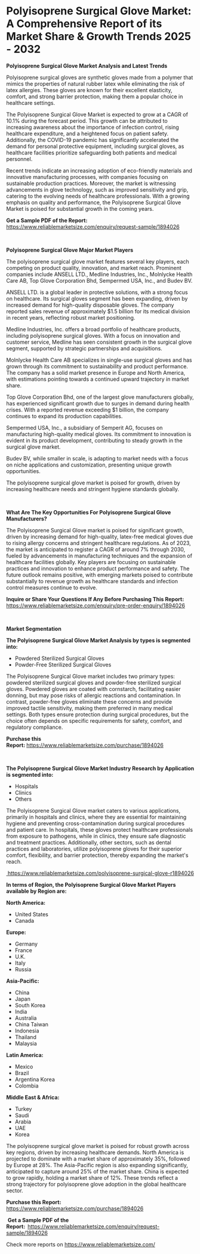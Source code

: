 <p><h1>Polyisoprene Surgical Glove Market: A Comprehensive Report of its Market Share & Growth Trends 2025 - 2032</h1></p><p><strong>Polyisoprene Surgical Glove Market Analysis and Latest Trends</strong></p>
<p><p>Polyisoprene surgical gloves are synthetic gloves made from a polymer that mimics the properties of natural rubber latex while eliminating the risk of latex allergies. These gloves are known for their excellent elasticity, comfort, and strong barrier protection, making them a popular choice in healthcare settings.</p><p>The Polyisoprene Surgical Glove Market is expected to grow at a CAGR of 10.1% during the forecast period. This growth can be attributed to increasing awareness about the importance of infection control, rising healthcare expenditure, and a heightened focus on patient safety. Additionally, the COVID-19 pandemic has significantly accelerated the demand for personal protective equipment, including surgical gloves, as healthcare facilities prioritize safeguarding both patients and medical personnel.</p><p>Recent trends indicate an increasing adoption of eco-friendly materials and innovative manufacturing processes, with companies focusing on sustainable production practices. Moreover, the market is witnessing advancements in glove technology, such as improved sensitivity and grip, catering to the evolving needs of healthcare professionals. With a growing emphasis on quality and performance, the Polyisoprene Surgical Glove Market is poised for substantial growth in the coming years.</p></p>
<p><strong>Get a Sample PDF of the Report:&nbsp;</strong> <a href="https://www.reliablemarketsize.com/enquiry/request-sample/1894026?utm_campaign=2890&utm_medium=2&utm_source=Github&utm_content=ia&utm_term=04032025&utm_id=polyisoprene-surgical-glove">https://www.reliablemarketsize.com/enquiry/request-sample/1894026</a></p>
<p>&nbsp;</p>
<p><strong>Polyisoprene Surgical Glove Major Market Players</strong></p>
<p><p>The polyisoprene surgical glove market features several key players, each competing on product quality, innovation, and market reach. Prominent companies include ANSELL LTD., Medline Industries, Inc., Molnlycke Health Care AB, Top Glove Corporation Bhd, Sempermed USA, Inc., and Budev BV.</p><p>ANSELL LTD. is a global leader in protective solutions, with a strong focus on healthcare. Its surgical gloves segment has been expanding, driven by increased demand for high-quality disposable gloves. The company reported sales revenue of approximately $1.5 billion for its medical division in recent years, reflecting robust market positioning.</p><p>Medline Industries, Inc. offers a broad portfolio of healthcare products, including polyisoprene surgical gloves. With a focus on innovation and customer service, Medline has seen consistent growth in the surgical glove segment, supported by strategic partnerships and acquisitions. </p><p>Molnlycke Health Care AB specializes in single-use surgical gloves and has grown through its commitment to sustainability and product performance. The company has a solid market presence in Europe and North America, with estimations pointing towards a continued upward trajectory in market share.</p><p>Top Glove Corporation Bhd, one of the largest glove manufacturers globally, has experienced significant growth due to surges in demand during health crises. With a reported revenue exceeding $1 billion, the company continues to expand its production capabilities.</p><p>Sempermed USA, Inc., a subsidiary of Semperit AG, focuses on manufacturing high-quality medical gloves. Its commitment to innovation is evident in its product development, contributing to steady growth in the surgical glove market.</p><p>Budev BV, while smaller in scale, is adapting to market needs with a focus on niche applications and customization, presenting unique growth opportunities.</p><p>The polyisoprene surgical glove market is poised for growth, driven by increasing healthcare needs and stringent hygiene standards globally.</p></p>
<p>&nbsp;</p>
<p><strong>What Are The Key Opportunities For Polyisoprene Surgical Glove Manufacturers?</strong></p>
<p><p>The Polyisoprene Surgical Glove market is poised for significant growth, driven by increasing demand for high-quality, latex-free medical gloves due to rising allergy concerns and stringent healthcare regulations. As of 2023, the market is anticipated to register a CAGR of around 7% through 2030, fueled by advancements in manufacturing techniques and the expansion of healthcare facilities globally. Key players are focusing on sustainable practices and innovation to enhance product performance and safety. The future outlook remains positive, with emerging markets poised to contribute substantially to revenue growth as healthcare standards and infection control measures continue to evolve.</p></p>
<p><strong>Inquire or Share Your Questions If Any Before Purchasing This Report:</strong> <a href="https://www.reliablemarketsize.com/enquiry/pre-order-enquiry/1894026?utm_campaign=2890&utm_medium=2&utm_source=Github&utm_content=ia&utm_term=04032025&utm_id=polyisoprene-surgical-glove">https://www.reliablemarketsize.com/enquiry/pre-order-enquiry/1894026</a></p>
<p>&nbsp;</p>
<p><strong>Market Segmentation</strong></p>
<p><strong>The Polyisoprene Surgical Glove Market Analysis by types is segmented into:</strong></p>
<p><ul><li>Powdered Sterilized Surgical Gloves</li><li>Powder-Free Sterilized Surgical Gloves</li></ul></p>
<p><p>The Polyisoprene Surgical Glove market includes two primary types: powdered sterilized surgical gloves and powder-free sterilized surgical gloves. Powdered gloves are coated with cornstarch, facilitating easier donning, but may pose risks of allergic reactions and contamination. In contrast, powder-free gloves eliminate these concerns and provide improved tactile sensitivity, making them preferred in many medical settings. Both types ensure protection during surgical procedures, but the choice often depends on specific requirements for safety, comfort, and regulatory compliance.</p></p>
<p><strong>Purchase this Report:&nbsp;</strong><a href="https://www.reliablemarketsize.com/purchase/1894026?utm_campaign=2890&utm_medium=2&utm_source=Github&utm_content=ia&utm_term=04032025&utm_id=polyisoprene-surgical-glove">https://www.reliablemarketsize.com/purchase/1894026</a></p>
<p>&nbsp;</p>
<p><strong>The Polyisoprene Surgical Glove Market Industry Research by Application is segmented into:</strong></p>
<p><ul><li>Hospitals</li><li>Clinics</li><li>Others</li></ul></p>
<p><p>The Polyisoprene Surgical Glove market caters to various applications, primarily in hospitals and clinics, where they are essential for maintaining hygiene and preventing cross-contamination during surgical procedures and patient care. In hospitals, these gloves protect healthcare professionals from exposure to pathogens, while in clinics, they ensure safe diagnostic and treatment practices. Additionally, other sectors, such as dental practices and laboratories, utilize polyisoprene gloves for their superior comfort, flexibility, and barrier protection, thereby expanding the market's reach.</p></p>
<p><a href="https://www.reliablemarketsize.com/polyisoprene-surgical-glove-r1894026?utm_campaign=2890&utm_medium=2&utm_source=Github&utm_content=ia&utm_term=04032025&utm_id=polyisoprene-surgical-glove">&nbsp;https://www.reliablemarketsize.com/polyisoprene-surgical-glove-r1894026</a></p>
<p><strong>In terms of Region, the Polyisoprene Surgical Glove Market Players available by Region are:</strong></p>
<p>
    <p> <strong> North America: </strong>
        <ul>
            <li>United States</li>
            <li>Canada</li>
        </ul>
        </p> 
    <p> <strong> Europe: </strong>
        <ul>
            <li>Germany</li>
            <li>France</li>
            <li>U.K.</li>
            <li>Italy</li>
            <li>Russia</li>
        </ul>
        </p> 
    <p> <strong> Asia-Pacific: </strong>
        <ul>
            <li>China</li>
            <li>Japan</li>
            <li>South Korea</li>
            <li>India</li>
            <li>Australia</li>
            <li>China Taiwan</li>
            <li>Indonesia</li>
            <li>Thailand</li>
            <li>Malaysia</li>
        </ul>
        </p> 
    <p> <strong> Latin America: </strong>
        <ul>
            <li>Mexico</li>
            <li>Brazil</li>
            <li>Argentina Korea</li>
            <li>Colombia</li>
        </ul>
        </p> 
    <p> <strong> Middle East & Africa: </strong>
        <ul>
            <li>Turkey</li>
            <li>Saudi</li>
            <li>Arabia</li>
            <li>UAE</li>
            <li>Korea</li>
        </ul>
    </p>
    </p>
<p><p>The polyisoprene surgical glove market is poised for robust growth across key regions, driven by increasing healthcare demands. North America is projected to dominate with a market share of approximately 35%, followed by Europe at 28%. The Asia-Pacific region is also expanding significantly, anticipated to capture around 25% of the market share. China is expected to grow rapidly, holding a market share of 12%. These trends reflect a strong trajectory for polyisoprene glove adoption in the global healthcare sector.</p></p>
<p><strong>Purchase this Report: </strong><a href="https://www.reliablemarketsize.com/purchase/1894026?utm_campaign=2890&utm_medium=2&utm_source=Github&utm_content=ia&utm_term=04032025&utm_id=polyisoprene-surgical-glove">https://www.reliablemarketsize.com/purchase/1894026</a></p>
<p>&nbsp;<strong>Get a Sample PDF of the Report:&nbsp;&nbsp;</strong><a href="https://www.reliablemarketsize.com/enquiry/request-sample/1894026?utm_campaign=2890&utm_medium=2&utm_source=Github&utm_content=ia&utm_term=04032025&utm_id=polyisoprene-surgical-glove">https://www.reliablemarketsize.com/enquiry/request-sample/1894026</a></p>
<p><strong></strong></p>
<p>Check more reports on <a href="https://www.reliablemarketsize.com/?utm_campaign=2890&utm_medium=2&utm_source=Github&utm_content=ia&utm_term=04032025&utm_id=polyisoprene-surgical-glove">https://www.reliablemarketsize.com/</a></p>
